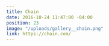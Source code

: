 ```yaml
---
title: Chain
date: 2016-10-24 11:47:00 -04:00
position: 23
image: "/uploads/gallery__chain.png"
link: https://chain.com/
---
```



